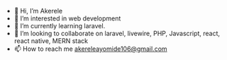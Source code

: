 - 👋 Hi, I’m Akerele
- 👀 I’m interested in web development
- 🌱 I’m currently learning laravel.
- 💞️ I’m looking to collaborate on laravel, livewire, PHP, Javascript, react, react native, MERN stack
- 📫 How to reach me akereleayomide106@gmail.com

<!---
ArkDevLarry/ArkDevLarry is a ✨ special ✨ repository because its `README.md` (this file) appears on your GitHub profile.
You can click the Preview link to take a look at your changes.
--->
